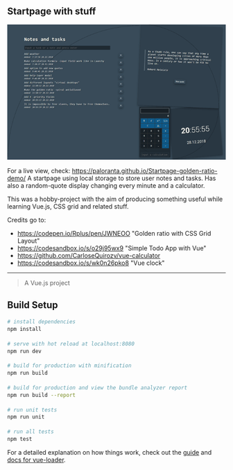 ## Startpage with stuff
![screenshot][screenshot]

[screenshot]: https://github.com/paloranta/Startpage-golden-ratio/blob/master/screenshot.png "Screenshot"

For a live view, check: https://paloranta.github.io/Startpage-golden-ratio-demo/
A startpage using local storage to store user notes and tasks. Has also a random-quote display changing every minute and a calculator.

This was a hobby-project with the aim of producing something useful while learning Vue.js, CSS grid and related stuff.

Credits go to:
  -  https://codepen.io/Rplus/pen/JWNEOO "Golden ratio with CSS Grid Layout"
  -  https://codesandbox.io/s/o29j95wx9 "Simple Todo App with Vue"
  -  https://github.com/CarloseQuirozv/vue-calculator
  -  https://codesandbox.io/s/wk0n26pko8 "Vue clock"
-----

> A Vue.js project

## Build Setup

``` bash
# install dependencies
npm install

# serve with hot reload at localhost:8080
npm run dev

# build for production with minification
npm run build

# build for production and view the bundle analyzer report
npm run build --report

# run unit tests
npm run unit

# run all tests
npm test
```

For a detailed explanation on how things work, check out the [guide](http://vuejs-templates.github.io/webpack/) and [docs for vue-loader](http://vuejs.github.io/vue-loader).

